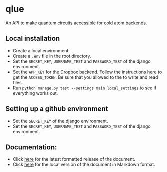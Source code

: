 # qlue
An API to make quantum circuits accessible for cold atom backends.

## Local installation 
- Create a local environment.
- Create a `.env` file in the root directory.
- Set the `SECRET_KEY`, `USERNAME_TEST` and `PASSWORD_TEST` of the django environment.
- Set the `APP_KEY` for the Dropbox backend. Follow the instructions [here](https://www.dropbox.com/developers/apps) to get the `ACCESS_TOKEN`. Be sure that you allowed to the to write and read files.
- Run `python manage.py test --settings main.local_settings` to see if everything works out.

## Setting up a github environment  
- Set the `SECRET_KEY` of the django environment.
- Set the `SECRET_KEY`, `USERNAME_TEST` and `PASSWORD_TEST` of the django environment.

## Documentation:
* Click [here](https://alqor-ug.github.io/qlued/) for the latest formatted release of the document.
* Click [here](docs/index.md) for the local version of the document in Markdown format.
